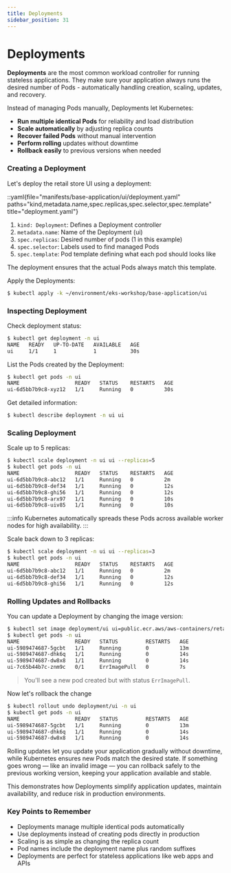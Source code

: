 ```yaml
---
title: Deployments
sidebar_position: 31
---
```


# Deployments

**Deployments** are the most common workload controller for running stateless applications. They make sure your application always runs the desired number of Pods - automatically handling creation, scaling, updates, and recovery.

Instead of managing Pods manually, Deployments let Kubernetes:
- **Run multiple identical Pods** for reliability and load distribution
- **Scale automatically** by adjusting replica counts
- **Recover failed Pods** without manual intervention
- **Perform rolling** updates without downtime
- **Rollback easily** to previous versions when needed

### Creating a Deployment

Let's deploy the retail store UI using a deployment:

::yaml{file="manifests/base-application/ui/deployment.yaml" paths="kind,metadata.name,spec.replicas,spec.selector,spec.template" title="deployment.yaml"}

1. `kind: Deployment`: Defines a Deployment controller
2. `metadata.name`: Name of the Deployment (ui)
3. `spec.replicas`: Desired number of pods (1 in this example)
4. `spec.selector`: Labels used to find managed Pods
5. `spec.template`: Pod template defining what each pod should looks like

The deployment ensures that the actual Pods always match this template. 

Apply the Deployments:
```bash
$ kubectl apply -k ~/environment/eks-workshop/base-application/ui
```

### Inspecting Deployment

Check deployment status:
```bash
$ kubectl get deployment -n ui
NAME   READY   UP-TO-DATE   AVAILABLE   AGE
ui     1/1     1            1           30s
```

List the Pods created by the Deployment:
```bash
$ kubectl get pods -n ui
NAME                  READY   STATUS    RESTARTS   AGE
ui-6d5bb7b9c8-xyz12   1/1     Running   0          30s
```

Get detailed information:
```bash
$ kubectl describe deployment -n ui ui
```

### Scaling Deployment

Scale up to 5 replicas:
```bash
$ kubectl scale deployment -n ui ui --replicas=5
$ kubectl get pods -n ui
NAME                  READY   STATUS    RESTARTS   AGE
ui-6d5bb7b9c8-abc12   1/1     Running   0          2m
ui-6d5bb7b9c8-def34   1/1     Running   0          12s
ui-6d5bb7b9c8-ghi56   1/1     Running   0          12s
ui-6d5bb7b9c8-arx97   1/1     Running   0          10s
ui-6d5bb7b9c8-uiv85   1/1     Running   0          10s
```

:::info
Kubernetes automatically spreads these Pods across available worker nodes for high availability.
:::

Scale back down to 3 replicas:
```bash
$ kubectl scale deployment -n ui ui --replicas=3
$ kubectl get pods -n ui
NAME                  READY   STATUS    RESTARTS   AGE
ui-6d5bb7b9c8-abc12   1/1     Running   0          2m
ui-6d5bb7b9c8-def34   1/1     Running   0          12s
ui-6d5bb7b9c8-ghi56   1/1     Running   0          12s
```

### Rolling Updates and Rollbacks
You can update a Deployment by changing the image version:
```bash
$ kubectl set image deployment/ui ui=public.ecr.aws/aws-containers/retail-store-sample-ui:v2 -n ui
$ kubectl get pods -n ui
NAME                  READY   STATUS         RESTARTS   AGE
ui-5989474687-5gcbt   1/1     Running        0          13m
ui-5989474687-dhk6q   1/1     Running        0          14s
ui-5989474687-dw8x8   1/1     Running        0          14s
ui-7c65b44b7c-znm9c   0/1     ErrImagePull   0          7s
```
> You'll see a new pod created but with status `ErrImagePull`.

Now let's rollback the change 
```bash
$ kubectl rollout undo deployment/ui -n ui
$ kubectl get pods -n ui
NAME                  READY   STATUS         RESTARTS   AGE
ui-5989474687-5gcbt   1/1     Running        0          13m
ui-5989474687-dhk6q   1/1     Running        0          14s
ui-5989474687-dw8x8   1/1     Running        0          14s
```

Rolling updates let you update your application gradually without downtime, while Kubernetes ensures new Pods match the desired state.
If something goes wrong — like an invalid image — you can rollback safely to the previous working version, keeping your application available and stable.

This demonstrates how Deployments simplify application updates, maintain availability, and reduce risk in production environments.

### Key Points to Remember

* Deployments manage multiple identical pods automatically
* Use deployments instead of creating pods directly in production
* Scaling is as simple as changing the replica count
* Pod names include the deployment name plus random suffixes
* Deployments are perfect for stateless applications like web apps and APIs
